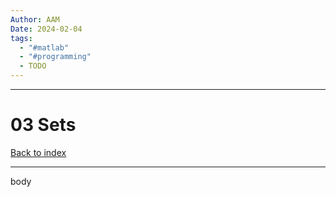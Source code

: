 ```yaml
---
Author: AAM
Date: 2024-02-04
tags:
  - "#matlab"
  - "#programming"
  - TODO
---
```

---
# 03 Sets

[Back to index](../index.md)

---
body